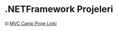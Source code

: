 # .NETFramework Projeleri

 ☑️ [MVC Camp Proje Linki](https://www.youtube.com/playlist?list=PLKnjBHu2xXNNQJehhCg--CzQQMHXTsFAb)